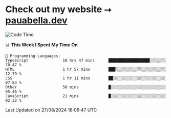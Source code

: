 # Check out my website ⭢ [pauabella.dev](https://pauabella.dev)

<!--START_SECTION:waka-->
![Code Time](http://img.shields.io/badge/Code%20Time-3%2C665%20hrs%2026%20mins-blue)

📊 **This Week I Spent My Time On** 

```text
💬 Programming Languages: 
TypeScript               10 hrs 47 mins      ██████████████████░░░░░░░   70.47 % 
HTML                     1 hr 57 mins        ███░░░░░░░░░░░░░░░░░░░░░░   12.79 % 
CSS                      1 hr 11 mins        ██░░░░░░░░░░░░░░░░░░░░░░░   07.83 % 
Other                    50 mins             █░░░░░░░░░░░░░░░░░░░░░░░░   05.46 % 
JavaScript               21 mins             █░░░░░░░░░░░░░░░░░░░░░░░░   02.32 % 
```


 Last Updated on 27/08/2024 18:06:47 UTC
<!--END_SECTION:waka-->

